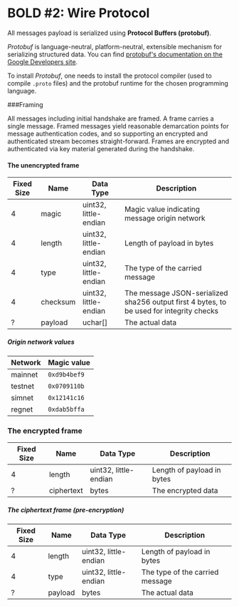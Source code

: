 # BOLD #2: Wire Protocol

All messages payload is serialized using **Protocol Buffers (protobuf)**. 

*Protobuf* is language-neutral, platform-neutral, extensible mechanism for serializing structured data. You can find [protobuf's documentation on the Google Developers site](https://developers.google.com/protocol-buffers/).

To install *Protobuf*, one needs to install the protocol compiler (used to compile `.proto` files) and the protobuf runtime for the chosen programming language.


###Framing

All messages including initial handshake are framed. A frame carries a single message. Framed messages yield reasonable demarcation points for message authentication codes, and so supporting an encrypted and authenticated stream becomes straight-forward. Frames are encrypted and authenticated via key material generated during the handshake.

#### The unencrypted frame

| Fixed Size| Name     | Data Type              | Description                                                                                |
------------|----------|------------------------|--------------------------------------------------------------------------------------------|
| 4         | magic    | uint32, little-endian  | Magic value indicating message origin network                                              |
| 4         | length   | uint32, little-endian  | Length of payload in bytes                                                                 |
| 4         | type     | uint32, little-endian  | The type of the carried message                                                            |
| 4         | checksum | uint32, little-endian  | The message JSON-serialized sha256 output first 4 bytes, to be used for integrity checks   |
| ?         | payload  | uchar[]                | The actual data                                                                            |
 

##### Origin network values

| Network | Magic value    |
|---------|----------------|
| mainnet | `0xd9b4bef9`   |
| testnet | `0x0709110b`   |
| simnet  | `0x12141c16`   |
| regnet  | `0xdab5bffa`   |

### The encrypted frame

| Fixed Size| Name       | Data Type              | Description                                                                                |
------------|------------|------------------------|--------------------------------------------------------------------------------------------|
| 4         | length     | uint32, little-endian  | Length of payload in bytes                                                                 |
| ?         | ciphertext | bytes                  | The encrypted data
         
##### The ciphertext frame (pre-encryption)
                                                           
| Fixed Size| Name       | Data Type              | Description                                                                                |
------------|------------|------------------------|--------------------------------------------------------------------------------------------|
| 4         | length     | uint32, little-endian  | Length of payload in bytes                                                                 |
| 4         | type       | uint32, little-endian  | The type of the carried message                                                            |
| ?         | payload    | bytes                  | The actual data                                                                            |



